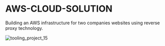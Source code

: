 # AWS-CLOUD-SOLUTION
Building an AWS infrastructure for two companies websites using reverse proxy technology.

![tooling_project_15](https://user-images.githubusercontent.com/76074379/123254593-b4064680-d4a3-11eb-8099-329e9fb7c060.png)
